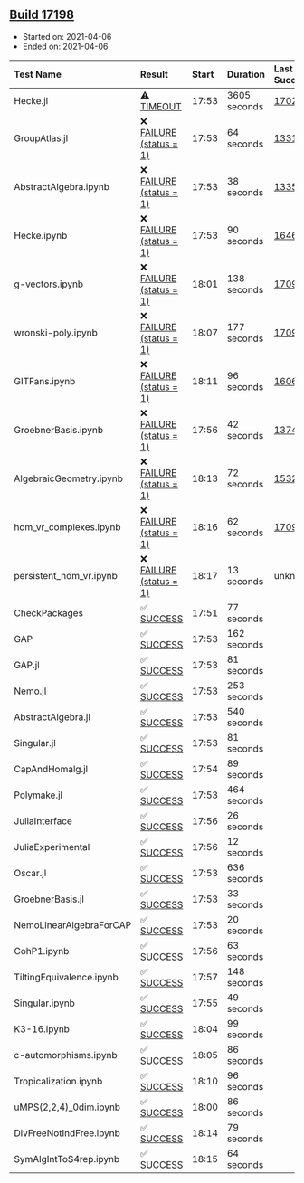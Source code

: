 ## [Build 17198](https://oscarci.mathematik.uni-kl.de/job/oscar/17198/)

* Started on: 2021-04-06
* Ended on: 2021-04-06

| Test Name    | Result | Start | Duration | Last Success | First Failure |
|:-------------|:-------|:------|:---------|:-------------|:--------------|
| Hecke.jl | ⚠ [TIMEOUT](https://oscarci.mathematik.uni-kl.de/job/oscar/17198/artifact/logs/build-17198/Hecke.jl.log) | 17:53 | 3605 seconds | [17022](https://oscarci.mathematik.uni-kl.de/job/oscar/17022/) | [17023](https://oscarci.mathematik.uni-kl.de/job/oscar/17023/) |
| GroupAtlas.jl | ❌ [FAILURE (status = 1)](https://oscarci.mathematik.uni-kl.de/job/oscar/17198/artifact/logs/build-17198/GroupAtlas.jl.log) | 17:53 | 64 seconds | [13311](https://oscarci.mathematik.uni-kl.de/job/oscar/13311/) | [13312](https://oscarci.mathematik.uni-kl.de/job/oscar/13312/) |
| AbstractAlgebra.ipynb | ❌ [FAILURE (status = 1)](https://oscarci.mathematik.uni-kl.de/job/oscar/17198/artifact/logs/build-17198/AbstractAlgebra.ipynb.log) | 17:53 | 38 seconds | [13355](https://oscarci.mathematik.uni-kl.de/job/oscar/13355/) | [13356](https://oscarci.mathematik.uni-kl.de/job/oscar/13356/) |
| Hecke.ipynb | ❌ [FAILURE (status = 1)](https://oscarci.mathematik.uni-kl.de/job/oscar/17198/artifact/logs/build-17198/Hecke.ipynb.log) | 17:53 | 90 seconds | [16463](https://oscarci.mathematik.uni-kl.de/job/oscar/16463/) | [16464](https://oscarci.mathematik.uni-kl.de/job/oscar/16464/) |
| g-vectors.ipynb | ❌ [FAILURE (status = 1)](https://oscarci.mathematik.uni-kl.de/job/oscar/17198/artifact/logs/build-17198/g-vectors.ipynb.log) | 18:01 | 138 seconds | [17099](https://oscarci.mathematik.uni-kl.de/job/oscar/17099/) | [17100](https://oscarci.mathematik.uni-kl.de/job/oscar/17100/) |
| wronski-poly.ipynb | ❌ [FAILURE (status = 1)](https://oscarci.mathematik.uni-kl.de/job/oscar/17198/artifact/logs/build-17198/wronski-poly.ipynb.log) | 18:07 | 177 seconds | [17098](https://oscarci.mathematik.uni-kl.de/job/oscar/17098/) | [17099](https://oscarci.mathematik.uni-kl.de/job/oscar/17099/) |
| GITFans.ipynb | ❌ [FAILURE (status = 1)](https://oscarci.mathematik.uni-kl.de/job/oscar/17198/artifact/logs/build-17198/GITFans.ipynb.log) | 18:11 | 96 seconds | [16068](https://oscarci.mathematik.uni-kl.de/job/oscar/16068/) | [16069](https://oscarci.mathematik.uni-kl.de/job/oscar/16069/) |
| GroebnerBasis.ipynb | ❌ [FAILURE (status = 1)](https://oscarci.mathematik.uni-kl.de/job/oscar/17198/artifact/logs/build-17198/GroebnerBasis.ipynb.log) | 17:56 | 42 seconds | [13748](https://oscarci.mathematik.uni-kl.de/job/oscar/13748/) | [13749](https://oscarci.mathematik.uni-kl.de/job/oscar/13749/) |
| AlgebraicGeometry.ipynb | ❌ [FAILURE (status = 1)](https://oscarci.mathematik.uni-kl.de/job/oscar/17198/artifact/logs/build-17198/AlgebraicGeometry.ipynb.log) | 18:13 | 72 seconds | [15322](https://oscarci.mathematik.uni-kl.de/job/oscar/15322/) | [15323](https://oscarci.mathematik.uni-kl.de/job/oscar/15323/) |
| hom_vr_complexes.ipynb | ❌ [FAILURE (status = 1)](https://oscarci.mathematik.uni-kl.de/job/oscar/17198/artifact/logs/build-17198/hom_vr_complexes.ipynb.log) | 18:16 | 62 seconds | [17099](https://oscarci.mathematik.uni-kl.de/job/oscar/17099/) | [17100](https://oscarci.mathematik.uni-kl.de/job/oscar/17100/) |
| persistent_hom_vr.ipynb | ❌ [FAILURE (status = 1)](https://oscarci.mathematik.uni-kl.de/job/oscar/17198/artifact/logs/build-17198/persistent_hom_vr.ipynb.log) | 18:17 | 13 seconds | unknown | unknown |
| CheckPackages | ✅ [SUCCESS](https://oscarci.mathematik.uni-kl.de/job/oscar/17198/artifact/logs/build-17198/CheckPackages.log) | 17:51 | 77 seconds |  |  |
| GAP | ✅ [SUCCESS](https://oscarci.mathematik.uni-kl.de/job/oscar/17198/artifact/logs/build-17198/GAP.log) | 17:53 | 162 seconds |  |  |
| GAP.jl | ✅ [SUCCESS](https://oscarci.mathematik.uni-kl.de/job/oscar/17198/artifact/logs/build-17198/GAP.jl.log) | 17:53 | 81 seconds |  |  |
| Nemo.jl | ✅ [SUCCESS](https://oscarci.mathematik.uni-kl.de/job/oscar/17198/artifact/logs/build-17198/Nemo.jl.log) | 17:53 | 253 seconds |  |  |
| AbstractAlgebra.jl | ✅ [SUCCESS](https://oscarci.mathematik.uni-kl.de/job/oscar/17198/artifact/logs/build-17198/AbstractAlgebra.jl.log) | 17:53 | 540 seconds |  |  |
| Singular.jl | ✅ [SUCCESS](https://oscarci.mathematik.uni-kl.de/job/oscar/17198/artifact/logs/build-17198/Singular.jl.log) | 17:53 | 81 seconds |  |  |
| CapAndHomalg.jl | ✅ [SUCCESS](https://oscarci.mathematik.uni-kl.de/job/oscar/17198/artifact/logs/build-17198/CapAndHomalg.jl.log) | 17:54 | 89 seconds |  |  |
| Polymake.jl | ✅ [SUCCESS](https://oscarci.mathematik.uni-kl.de/job/oscar/17198/artifact/logs/build-17198/Polymake.jl.log) | 17:53 | 464 seconds |  |  |
| JuliaInterface | ✅ [SUCCESS](https://oscarci.mathematik.uni-kl.de/job/oscar/17198/artifact/logs/build-17198/JuliaInterface.log) | 17:56 | 26 seconds |  |  |
| JuliaExperimental | ✅ [SUCCESS](https://oscarci.mathematik.uni-kl.de/job/oscar/17198/artifact/logs/build-17198/JuliaExperimental.log) | 17:56 | 12 seconds |  |  |
| Oscar.jl | ✅ [SUCCESS](https://oscarci.mathematik.uni-kl.de/job/oscar/17198/artifact/logs/build-17198/Oscar.jl.log) | 17:53 | 636 seconds |  |  |
| GroebnerBasis.jl | ✅ [SUCCESS](https://oscarci.mathematik.uni-kl.de/job/oscar/17198/artifact/logs/build-17198/GroebnerBasis.jl.log) | 17:53 | 33 seconds |  |  |
| NemoLinearAlgebraForCAP | ✅ [SUCCESS](https://oscarci.mathematik.uni-kl.de/job/oscar/17198/artifact/logs/build-17198/NemoLinearAlgebraForCAP.log) | 17:53 | 20 seconds |  |  |
| CohP1.ipynb | ✅ [SUCCESS](https://oscarci.mathematik.uni-kl.de/job/oscar/17198/artifact/logs/build-17198/CohP1.ipynb.log) | 17:56 | 63 seconds |  |  |
| TiltingEquivalence.ipynb | ✅ [SUCCESS](https://oscarci.mathematik.uni-kl.de/job/oscar/17198/artifact/logs/build-17198/TiltingEquivalence.ipynb.log) | 17:57 | 148 seconds |  |  |
| Singular.ipynb | ✅ [SUCCESS](https://oscarci.mathematik.uni-kl.de/job/oscar/17198/artifact/logs/build-17198/Singular.ipynb.log) | 17:55 | 49 seconds |  |  |
| K3-16.ipynb | ✅ [SUCCESS](https://oscarci.mathematik.uni-kl.de/job/oscar/17198/artifact/logs/build-17198/K3-16.ipynb.log) | 18:04 | 99 seconds |  |  |
| c-automorphisms.ipynb | ✅ [SUCCESS](https://oscarci.mathematik.uni-kl.de/job/oscar/17198/artifact/logs/build-17198/c-automorphisms.ipynb.log) | 18:05 | 86 seconds |  |  |
| Tropicalization.ipynb | ✅ [SUCCESS](https://oscarci.mathematik.uni-kl.de/job/oscar/17198/artifact/logs/build-17198/Tropicalization.ipynb.log) | 18:10 | 96 seconds |  |  |
| uMPS(2,2,4)_0dim.ipynb | ✅ [SUCCESS](https://oscarci.mathematik.uni-kl.de/job/oscar/17198/artifact/logs/build-17198/uMPS-2-2-4-_0dim.ipynb.log) | 18:00 | 86 seconds |  |  |
| DivFreeNotIndFree.ipynb | ✅ [SUCCESS](https://oscarci.mathematik.uni-kl.de/job/oscar/17198/artifact/logs/build-17198/DivFreeNotIndFree.ipynb.log) | 18:14 | 79 seconds |  |  |
| SymAlgIntToS4rep.ipynb | ✅ [SUCCESS](https://oscarci.mathematik.uni-kl.de/job/oscar/17198/artifact/logs/build-17198/SymAlgIntToS4rep.ipynb.log) | 18:15 | 64 seconds |  |  |
